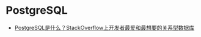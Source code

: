 # PostgreSQL

* [PostgreSQL是什么？StackOverflow上开发者最爱和最想要的关系型数据库](https://yq.aliyun.com/articles/72922?spm=5176.100238.goodcont.89.wryz8A)
